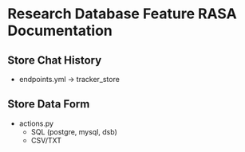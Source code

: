 # Research Database Feature RASA Documentation
## Store Chat History
- endpoints.yml -> tracker_store

## Store Data Form
- actions.py
    - SQL (postgre, mysql, dsb)
    - CSV/TXT
